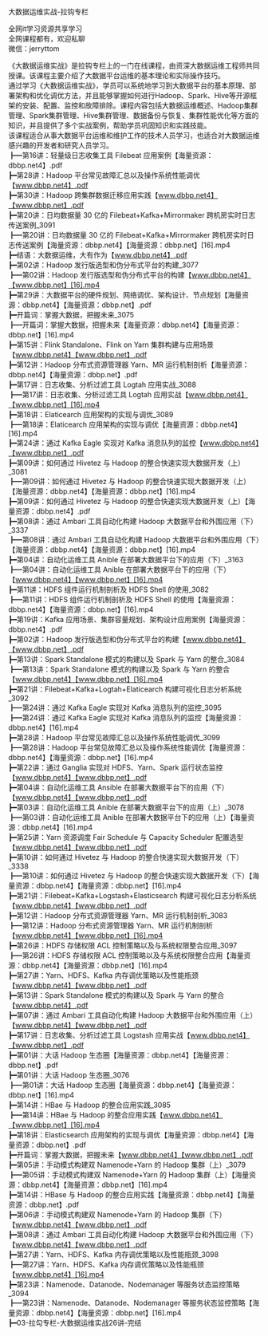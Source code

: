 大数据运维实战-拉钩专栏

全网it学习资源共享学习<br>全网课程都有，欢迎私聊<br>微信：jerryttom<br>

《大数据运维实战》是拉钩专栏上的一门在线课程，由资深大数据运维工程师共同授课。该课程主要介绍了大数据平台运维的基本理论和实际操作技巧。<br> 通过学习《大数据运维实战》，学员可以系统地学习到大数据平台的基本原理、部署架构和优化调优方法，并且能够掌握如何进行Hadoop、Spark、Hive等开源框架的安装、配置、监控和故障排除。课程内容包括大数据运维概述、Hadoop集群管理、Spark集群管理、Hive集群管理、数据备份与恢复、集群性能优化等方面的知识，并且提供了多个实战案例，帮助学员巩固知识和实践技能。<br> 该课程适合从事大数据平台运维和维护工作的技术人员学习，也适合对大数据运维感兴趣的开发者和研究人员学习。<br> ┣━第16讲：轻量级日志收集工具 Filebeat 应用案例【海量资源：dbbp.net4】.pdf<br> ┣━第28讲：Hadoop 平台常见故障汇总以及操作系统性能调优【www.dbbp.net4】.pdf<br> ┣━第30讲：Hadoop 跨集群数据迁移应用实践【www.dbbp.net4】【www.dbbp.net】.pdf<br> ┣━第20讲：日均数据量 30 亿的 Filebeat+Kafka+Mirrormaker 跨机房实时日志传送案例_3091<br> ┣━第20讲：日均数据量 30 亿的 Filebeat+Kafka+Mirrormaker 跨机房实时日志传送案例【海量资源：dbbp.net4】【海量资源：dbbp.net】[16].mp4<br> ┣━结语：大数据运维，大有作为【www.dbbp.net4】.pdf<br> ┣━第02讲：Hadoop 发行版选型和伪分布式平台的构建_3077<br> ┣━第02讲：Hadoop 发行版选型和伪分布式平台的构建【www.dbbp.net4】【www.dbbp.net】[16].mp4<br> ┣━第29讲：大数据平台的硬件规划、网络调优、架构设计、节点规划【海量资源：dbbp.net4】【海量资源：dbbp.net】.pdf<br> ┣━开篇词：掌握大数据，把握未来_3075<br> ┣━开篇词：掌握大数据，把握未来【海量资源：dbbp.net4】【海量资源：dbbp.net】[16].mp4<br> ┣━第15讲：Flink Standalone、Flink on Yarn 集群构建与应用场景【www.dbbp.net4】【www.dbbp.net】.pdf<br> ┣━第12讲：Hadoop 分布式资源管理器 Yarn、MR 运行机制剖析【海量资源：dbbp.net4】【海量资源：dbbp.net】.pdf<br> ┣━第17讲：日志收集、分析过滤工具 Logtah 应用实战_3088<br> ┣━第17讲：日志收集、分析过滤工具 Logtah 应用实战【www.dbbp.net4】【www.dbbp.net】[16].mp4<br> ┣━第18讲：Elaticearch 应用架构的实现与调优_3089<br> ┣━第18讲：Elaticearch 应用架构的实现与调优【海量资源：dbbp.net4】[16].mp4<br> ┣━第24讲：通过 Kafka Eagle 实现对 Kafka 消息队列的监控【www.dbbp.net4】【www.dbbp.net】.pdf<br> ┣━第09讲：如何通过 Hivetez 与 Hadoop 的整合快速实现大数据开发（上）_3081<br> ┣━第09讲：如何通过 Hivetez 与 Hadoop 的整合快速实现大数据开发（上）【海量资源：dbbp.net4】【海量资源：dbbp.net】[16].mp4<br> ┣━第09讲：如何通过 Hivetez 与 Hadoop 的整合快速实现大数据开发（上）【海量资源：dbbp.net4】.pdf<br> ┣━第08讲：通过 Ambari 工具自动化构建 Hadoop 大数据平台和外围应用（下）_3337<br> ┣━第08讲：通过 Ambari 工具自动化构建 Hadoop 大数据平台和外围应用（下）【海量资源：dbbp.net4】【海量资源：dbbp.net】[16].mp4<br> ┣━第04讲：自动化运维工具 Anible 在部署大数据平台下的应用（下）_3163<br> ┣━第04讲：自动化运维工具 Anible 在部署大数据平台下的应用（下）【www.dbbp.net4】【www.dbbp.net】[16].mp4<br> ┣━第11讲：HDFS 组件运行机制剖析及 HDFS Shell 的使用_3082<br> ┣━第11讲：HDFS 组件运行机制剖析及 HDFS Shell 的使用【海量资源：dbbp.net4】【海量资源：dbbp.net】[16].mp4<br> ┣━第19讲：Kafka 应用场景、集群容量规划、架构设计应用案例【海量资源：dbbp.net4】.pdf<br> ┣━第02讲：Hadoop 发行版选型和伪分布式平台的构建【www.dbbp.net4】【www.dbbp.net】.pdf<br> ┣━第13讲：Spark Standalone 模式的构建以及 Spark 与 Yarn 的整合_3084<br> ┣━第13讲：Spark Standalone 模式的构建以及 Spark 与 Yarn 的整合【www.dbbp.net4】【www.dbbp.net】[16].mp4<br> ┣━第21讲：Filebeat+Kafka+Logtah+Elaticearch 构建可视化日志分析系统_3092<br> ┣━第24讲：通过 Kafka Eagle 实现对 Kafka 消息队列的监控_3095<br> ┣━第24讲：通过 Kafka Eagle 实现对 Kafka 消息队列的监控【海量资源：dbbp.net4】[16].mp4<br> ┣━第28讲：Hadoop 平台常见故障汇总以及操作系统性能调优_3099<br> ┣━第28讲：Hadoop 平台常见故障汇总以及操作系统性能调优【海量资源：dbbp.net4】【海量资源：dbbp.net】[16].mp4<br> ┣━第22讲：通过 Ganglia 实现对 HDFS、Yarn、Spark 运行状态监控【www.dbbp.net4】【www.dbbp.net】.pdf<br> ┣━第04讲：自动化运维工具 Ansible 在部署大数据平台下的应用（下）【www.dbbp.net4】【www.dbbp.net】.pdf<br> ┣━第03讲：自动化运维工具 Anible 在部署大数据平台下的应用（上）_3078<br> ┣━第03讲：自动化运维工具 Anible 在部署大数据平台下的应用（上）【海量资源：dbbp.net4】[16].mp4<br> ┣━第25讲：Yarn 资源调度 Fair Schedule 与 Capacity Scheduler 配置选型【www.dbbp.net4】【www.dbbp.net】.pdf<br> ┣━第10讲：如何通过 Hivetez 与 Hadoop 的整合快速实现大数据开发（下）_3338<br> ┣━第10讲：如何通过 Hivetez 与 Hadoop 的整合快速实现大数据开发（下）【海量资源：dbbp.net4】【海量资源：dbbp.net】[16].mp4<br> ┣━第21讲：Filebeat+Kafka+Logstash+Elasticsearch 构建可视化日志分析系统【www.dbbp.net4】【www.dbbp.net】.pdf<br> ┣━第12讲：Hadoop 分布式资源管理器 Yarn、MR 运行机制剖析_3083<br> ┣━第12讲：Hadoop 分布式资源管理器 Yarn、MR 运行机制剖析【www.dbbp.net4】【www.dbbp.net】[16].mp4<br> ┣━第26讲：HDFS 存储权限 ACL 控制策略以及与系统权限整合应用_3097<br> ┣━第26讲：HDFS 存储权限 ACL 控制策略以及与系统权限整合应用【海量资源：dbbp.net4】【海量资源：dbbp.net】[16].mp4<br> ┣━第27讲：Yarn、HDFS、Kafka 内存调优策略以及性能瓶颈【www.dbbp.net4】【www.dbbp.net】.pdf<br> ┣━第13讲：Spark Standalone 模式的构建以及 Spark 与 Yarn 的整合【www.dbbp.net4】.pdf<br> ┣━第07讲：通过 Ambari 工具自动化构建 Hadoop 大数据平台和外围应用（上）【www.dbbp.net4】【www.dbbp.net】.pdf<br> ┣━第17讲：日志收集、分析过滤工具 Logstash 应用实战【www.dbbp.net4】【www.dbbp.net】.pdf<br> ┣━第01讲：大话 Hadoop 生态圈【海量资源：dbbp.net4】【海量资源：dbbp.net】.pdf<br> ┣━第01讲：大话 Hadoop 生态圈_3076<br> ┣━第01讲：大话 Hadoop 生态圈【海量资源：dbbp.net4】【海量资源：dbbp.net】[16].mp4<br> ┣━第14讲：HBae 与 Hadoop 的整合应用实践_3085<br> ┣━第14讲：HBae 与 Hadoop 的整合应用实践【www.dbbp.net4】【www.dbbp.net】[16].mp4<br> ┣━第18讲：Elasticsearch 应用架构的实现与调优【海量资源：dbbp.net4】【海量资源：dbbp.net】.pdf<br> ┣━开篇词：掌握大数据，把握未来【www.dbbp.net4】【www.dbbp.net】.pdf<br> ┣━第05讲：手动模式构建双 Namenode+Yarn 的 Hadoop 集群（上）_3079<br> ┣━第05讲：手动模式构建双 Namenode+Yarn 的 Hadoop 集群（上）【海量资源：dbbp.net4】【海量资源：dbbp.net】[16].mp4<br> ┣━第14讲：HBase 与 Hadoop 的整合应用实践【海量资源：dbbp.net4】【海量资源：dbbp.net】.pdf<br> ┣━第06讲：手动模式构建双 Namenode+Yarn 的 Hadoop 集群（下）【www.dbbp.net4】【www.dbbp.net】.pdf<br> ┣━第08讲：通过 Ambari 工具自动化构建 Hadoop 大数据平台和外围应用（下）【www.dbbp.net4】【www.dbbp.net】.pdf<br> ┣━第27讲：Yarn、HDFS、Kafka 内存调优策略以及性能瓶颈_3098<br> ┣━第27讲：Yarn、HDFS、Kafka 内存调优策略以及性能瓶颈【www.dbbp.net4】[16].mp4<br> ┣━第23讲：Namenode、Datanode、Nodemanager 等服务状态监控策略_3094<br> ┣━第23讲：Namenode、Datanode、Nodemanager 等服务状态监控策略【海量资源：dbbp.net4】【海量资源：dbbp.net】[16].mp4<br> ┣━03-拉勾专栏-大数据运维实战26讲-完结